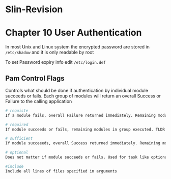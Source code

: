 # Slin-Revision
# Chapter 10 User Authentication

In most Unix and Linux system the encrypted password are stored in `/etc/shadow` and it is only readable by root

To set Password expiry info edit `/etc/login.def`

## Pam Control Flags
Controls what should be done if authentication by individual module succeeds or fails. Each group of modules will return an overall Success or Failure to the calling application

```bash
# requiste
If a module fails, overall Failure returned immediately. Remaining modules in group not executed. If module succeeds, remaining module are executed. TLDR Modules must succeed for overall result to be Success

# required
If module succeeds or fails, remaining modules in group executed. TLDR Module must succeed for overall result to be Success

# sufficient
If module succeeeds, overall Success returned immediately. Remaining modules in stack not executed. If module failed, remaining modules executed. TLDR Module does not need to succeed for overall result to be Success

# optional
Does not matter if module succeeds or fails. Used for task like optional logging

#include
Include all lines of files specified in arguments
```
